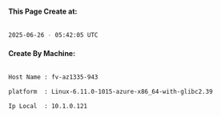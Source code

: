 
   
#### This Page Create at:

```bash

2025-06-26 - 05:42:05 UTC

```

#### Create By Machine:

```bash

Host Name : fv-az1335-943

platform  : Linux-6.11.0-1015-azure-x86_64-with-glibc2.39

Ip Local  : 10.1.0.121

```

